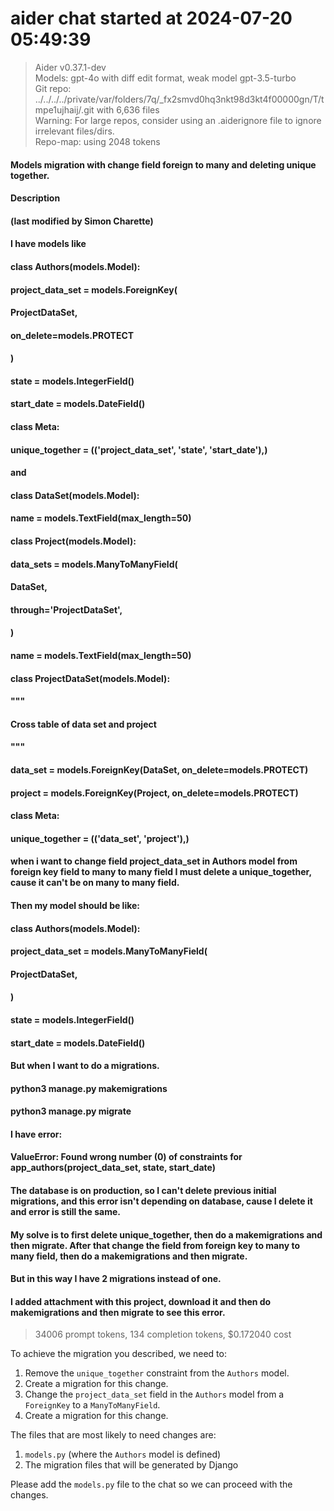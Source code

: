 
# aider chat started at 2024-07-20 05:49:39

> Aider v0.37.1-dev  
> Models: gpt-4o with diff edit format, weak model gpt-3.5-turbo  
> Git repo: ../../../../private/var/folders/7q/_fx2smvd0hq3nkt98d3kt4f00000gn/T/tmpe1ujhaij/.git with 6,636 files  
> Warning: For large repos, consider using an .aiderignore file to ignore irrelevant files/dirs.  
> Repo-map: using 2048 tokens  

#### Models migration with change field foreign to many and deleting unique together.  
#### Description  
#### 	   
#### 		(last modified by Simon Charette)  
#### 	   
#### I have models like  
#### class Authors(models.Model):  
#### 	project_data_set = models.ForeignKey(  
#### 		ProjectDataSet,  
#### 		on_delete=models.PROTECT  
#### 	)  
#### 	state = models.IntegerField()  
#### 	start_date = models.DateField()  
#### 	class Meta:  
#### 		 unique_together = (('project_data_set', 'state', 'start_date'),)  
#### and  
#### class DataSet(models.Model):  
#### 	name = models.TextField(max_length=50)  
#### class Project(models.Model):  
#### 	data_sets = models.ManyToManyField(  
#### 		DataSet,  
#### 		through='ProjectDataSet',  
#### 	)  
#### 	name = models.TextField(max_length=50)  
#### class ProjectDataSet(models.Model):  
#### 	"""  
#### 	Cross table of data set and project  
#### 	"""  
#### 	data_set = models.ForeignKey(DataSet, on_delete=models.PROTECT)  
#### 	project = models.ForeignKey(Project, on_delete=models.PROTECT)  
#### 	class Meta:  
#### 		unique_together = (('data_set', 'project'),)  
#### when i want to change field project_data_set in Authors model from foreign key field to many to many field I must delete a unique_together, cause it can't be on many to many field.  
#### Then my model should be like:  
#### class Authors(models.Model):  
#### 	project_data_set = models.ManyToManyField(  
#### 		ProjectDataSet,  
#### 	)  
#### 	state = models.IntegerField()  
#### 	start_date = models.DateField()  
#### But when I want to do a migrations.  
#### python3 manage.py makemigrations  
#### python3 manage.py migrate  
#### I have error:  
#### ValueError: Found wrong number (0) of constraints for app_authors(project_data_set, state, start_date)  
#### The database is on production, so I can't delete previous initial migrations, and this error isn't depending on database, cause I delete it and error is still the same.  
#### My solve is to first delete unique_together, then do a makemigrations and then migrate. After that change the field from foreign key to many to many field, then do a makemigrations and then migrate.  
#### But in this way I have 2 migrations instead of one.  
#### I added attachment with this project, download it and then do makemigrations and then migrate to see this error.  
> 34006 prompt tokens, 134 completion tokens, $0.172040 cost  

To achieve the migration you described, we need to:

1. Remove the `unique_together` constraint from the `Authors` model.
2. Create a migration for this change.
3. Change the `project_data_set` field in the `Authors` model from a `ForeignKey` to a `ManyToManyField`.
4. Create a migration for this change.

The files that are most likely to need changes are:

1. `models.py` (where the `Authors` model is defined)
2. The migration files that will be generated by Django

Please add the `models.py` file to the chat so we can proceed with the changes.

